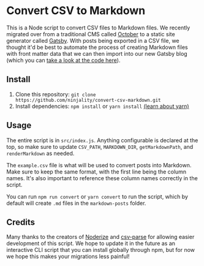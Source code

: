 # Convert CSV to Markdown

This is a Node script to convert CSV files to Markdown files. We recently migrated over from a traditional CMS called [October](https://octobercms.com/) to a static site generator called [Gatsby](https://www.gatsbyjs.org/). With posts being exported in a CSV file, we thought it'd be best to automate the process of creating Markdown files with front matter data that we can then import into our new Gatsby blog (which you can [take a look at the code here](https://github.com/ninjality/web)).

## Install

1. Clone this repository: `git clone https://github.com/ninjality/convert-csv-markdown.git`
2. Install dependencies: `npm install` or `yarn install` [(learn about yarn)](https://yarnpkg.com/)

## Usage

The entire script is in `src/index.js`. Anything configurable is declared at the top, so make sure to update `CSV_PATH`, `MARKDOWN_DIR`, `getMarkdownPath`, and `renderMarkdown` as needed.

The `example.csv` file is what will be used to convert posts into Markdown. Make sure to keep the same format, with the first line being the column names. It's also important to reference these column names correctly in the script.

You can run `npm run convert` or `yarn convert` to run the script, which by default will create `.md` files in the `markdown-posts` folder.

## Credits

Many thanks to the creators of [Noderize](https://noderize.js.org/) and [csv-parse](https://github.com/adaltas/node-csv-parse) for allowing easier development of this script. We hope to update it in the future as an interactive CLI script that you can install globally through npm, but for now we hope this makes your migrations less painful!
